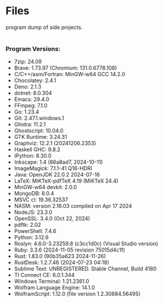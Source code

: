 # Files
program dump of side projects.
<br>
<br>

### Program Versions:
- 7zip: 24.09
- Brave: 1.73.97 (Chromium: 131.0.6778.108)
- C/C++/asm/Fortran: MinGW-w64 GCC 14.2.0
- Chocolatey: 2.4.1
- Deno: 2.1.3
- dotnet: 8.0.304
- Emacs: 29.4.0
- FFmpeg: 7.1.0
- Go: 1.23.4
- Git: 2.47.1.windows.1
- Ghidra: 11.2.1
- Ghostscript: 10.04.0
- GTK Runtime: 3.24.31
- Graphviz: 12.2.1 (20241206.2353)
- Haskell GHC: 9.8.2
- IPython: 8.30.0
- Inkscape: 1.4 (86a8ad7, 2024-10-11)
- ImageMagick: 7.1.1-41 Q16-HDRI
- Java: OpenJDK 22.0.2 2024-07-16
- LaTeX: MiKTeX-pdfTeX 4.19 (MiKTeX 24.4)
- MinGW-w64 devkit: 2.0.0
- MongoDB: 8.0.4
- MSVC cl: 19.36.32537
- NASM: version 2.16.03 compiled on Apr 17 2024
- NodeJS: 23.3.0
- OpenSSL: 3.4.0 (Oct 22, 2024)
- pdftk: 2.02
- PowerShell: 7.4.6
- Python: 3.12.6
- Roslyn: 4.6.0-3.23259.8 (c3cc1d0c) (Visual Studio version)
- Ruby: 3.3.6 (2024-11-05 revision 75015d4c1f)
- Rust: 1.83.0 (90b35a623 2024-11-26)
- RustDesk: 1.2.7.46 (2024-07-23 04:18)
- Sublime Text: UNREGISTERED. Stable Channel, Build 4180
- TI Connect CE: 6.0.1.344
- Windows Terminal: 1.21.2361.0
- Wolfram Language Engine: 14.1.0
- WolframScript: 1.12.0 (file version 1.2.30884.56495)
